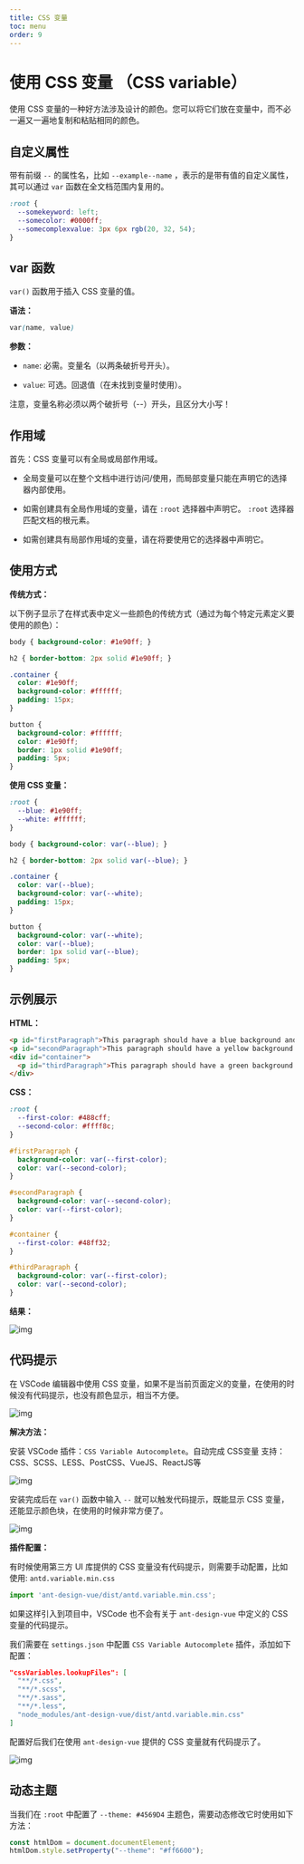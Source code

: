 ```yaml
---
title: CSS 变量
toc: menu
order: 9
---
```


<BackTop></BackTop>

# 使用 CSS 变量 （CSS variable）

使用 CSS 变量的一种好方法涉及设计的颜色。您可以将它们放在变量中，而不必一遍又一遍地复制和粘贴相同的颜色。

## 自定义属性

带有前缀 `--` 的属性名，比如 `--example--name` ，表示的是带有值的自定义属性，其可以通过 `var` 函数在全文档范围内复用的。

```css
:root {
  --somekeyword: left;
  --somecolor: #0000ff;
  --somecomplexvalue: 3px 6px rgb(20, 32, 54);
}
```

## var 函数

`var()` 函数用于插入 CSS 变量的值。

**语法：**

```css
var(name, value)
```

**参数：**

- `name`: 必需。变量名（以两条破折号开头）。

- `value`: 可选。回退值（在未找到变量时使用）。

<Alert type="warning">
  注意，变量名称必须以两个破折号（--）开头，且区分大小写！
</Alert>

## 作用域

首先：CSS 变量可以有全局或局部作用域。

- 全局变量可以在整个文档中进行访问/使用，而局部变量只能在声明它的选择器内部使用。

- 如需创建具有全局作用域的变量，请在 `:root` 选择器中声明它。 `:root` 选择器匹配文档的根元素。

- 如需创建具有局部作用域的变量，请在将要使用它的选择器中声明它。

## 使用方式

**传统方式：**

以下例子显示了在样式表中定义一些颜色的传统方式（通过为每个特定元素定义要使用的颜色）：

```css
body { background-color: #1e90ff; }

h2 { border-bottom: 2px solid #1e90ff; }

.container {
  color: #1e90ff;
  background-color: #ffffff;
  padding: 15px;
}

button {
  background-color: #ffffff;
  color: #1e90ff;
  border: 1px solid #1e90ff;
  padding: 5px;
}
```

**使用 CSS 变量：**

```css
:root {
  --blue: #1e90ff;
  --white: #ffffff;
}

body { background-color: var(--blue); }

h2 { border-bottom: 2px solid var(--blue); }

.container {
  color: var(--blue);
  background-color: var(--white);
  padding: 15px;
}

button {
  background-color: var(--white);
  color: var(--blue);
  border: 1px solid var(--blue);
  padding: 5px;
}
```

## 示例展示

**HTML：**

```html
<p id="firstParagraph">This paragraph should have a blue background and yellow text.</p>
<p id="secondParagraph">This paragraph should have a yellow background and blue text.</p>
<div id="container">
  <p id="thirdParagraph">This paragraph should have a green background and yellow text.</p>
</div>
```

**CSS：**

```css
:root {
  --first-color: #488cff;
  --second-color: #ffff8c;
}

#firstParagraph {
  background-color: var(--first-color);
  color: var(--second-color);
}

#secondParagraph {
  background-color: var(--second-color);
  color: var(--first-color);
}

#container {
  --first-color: #48ff32;
}

#thirdParagraph {
  background-color: var(--first-color);
  color: var(--second-color);
}
```

**结果：**

![img](https://cdn.jsdelivr.net/gh/fy996icu/pics/img/css-var.png)


## 代码提示

在 VSCode 编辑器中使用 CSS 变量，如果不是当前页面定义的变量，在使用的时候没有代码提示，也没有颜色显示，相当不方便。

![img](https://cdn.jsdelivr.net/gh/fy996icu/pics/img/css-var-notips.png)

**解决方法：**

安装 VSCode 插件：`CSS Variable Autocomplete`。自动完成 CSS变量 支持：CSS、SCSS、LESS、PostCSS、VueJS、ReactJS等

![img](https://cdn.jsdelivr.net/gh/fy996icu/pics/img/css-var-plugin0.png)

安装完成后在 `var()` 函数中输入 `--` 就可以触发代码提示，既能显示 CSS 变量，还能显示颜色块，在使用的时候非常方便了。

![img](https://cdn.jsdelivr.net/gh/fy996icu/pics/img/css-var-plugin.png)

**插件配置：**

有时候使用第三方 UI 库提供的 CSS 变量没有代码提示，则需要手动配置，比如使用: `antd.variable.min.css`

```js
import 'ant-design-vue/dist/antd.variable.min.css';
```

如果这样引入到项目中，VSCode 也不会有关于 `ant-design-vue` 中定义的 CSS 变量的代码提示。

我们需要在 `settings.json` 中配置 `CSS Variable Autocomplete` 插件，添加如下配置：

```json
"cssVariables.lookupFiles": [
  "**/*.css",
  "**/*.scss",
  "**/*.sass",
  "**/*.less",
  "node_modules/ant-design-vue/dist/antd.variable.min.css"
]
```
配置好后我们在使用 `ant-design-vue` 提供的 CSS 变量就有代码提示了。

![img](https://cdn.jsdelivr.net/gh/fy996icu/pics/img/css-var-antd.png)

## 动态主题

当我们在 `:root` 中配置了 `--theme: #4569D4` 主题色，需要动态修改它时使用如下方法：

```js
const htmlDom = document.documentElement;
htmlDom.style.setProperty("--theme": "#ff6600");
```
